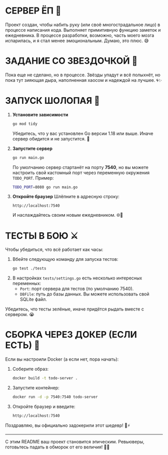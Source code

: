 # СЕРВЕР ЁП 🦄

   Проект создан, чтобы набить руку (или своё многострадальное лицо) в процессе написания кода. Выполняет примитивную функцию заметок и ежедневника. В процессе разработки, возможно, часть моего мозга испарилась, и я стал менее эмоциональным. Думаю, это плюс. 😅

# ЗАДАНИЕ СО ЗВЕЗДОЧКОЙ 🌟

   Пока еще не сделано, но в процессе. Звёзды упадут и всё полыхнёт, но пока тут зияющая дыра, наполненная хаосом и надеждой на лучшее. 🌀✨

# ЗАПУСК ШОЛОПАЯ 🚀

1. **Установите зависимости**

   ```bash
   go mod tidy
   ```

   Убедитесь, что у вас установлен Go версии 1.18 или выше. Иначе сервер обидится и не запустится. 😤

2. **Запустите сервер**

   ```bash
   go run main.go
   ```

   По умолчанию сервер стартанёт на порту **7540**, но вы можете настроить свой кастомный порт через переменную окружения `TODO_PORT`. Пример:

   ```bash
   TODO_PORT=8080 go run main.go
   ```

3. **Откройте браузер**
   Шлёпните в адресную строку:

   ```
   http://localhost:7540
   ```

   И наслаждайтесь своим новым ежедневником. 🌐🎉

# ТЕСТЫ В БОЮ ⚔️

Чтобы убедиться, что всё работает как часы:

1. Вбейте следующую команду для запуска тестов:
   ```bash
   go test ./tests
   ```
2. В настройках `tests/settings.go` есть несколько интересных переменных:
   - `Port`: порт сервера для тестов (по умолчанию 7540).
   - `DBFile`: путь до базы данных. Вы можете использовать свой SQLite файл.

Убедитесь, что тесты зелёные, иначе придётся рыдать вместе с сервером. 😭

# СБОРКА ЧЕРЕЗ ДОКЕР (ЕСЛИ ЕСТЬ) 🐳

Если вы настроили Docker (а если нет, пора начать):

1. Соберите образ:
   ```bash
   docker build -t todo-server .
   ```
2. Запустите контейнер:
   ```bash
   docker run -d -p 7540:7540 todo-server
   ```
3. Откройте браузер и введите:
   ```
   http://localhost:7540
   ```

Поздравляю, вы официально задокерили этот шедевр! 🎊⚡

---

С этим README ваш проект становится эпическим. Ревьюверы, готовьтесь падать в обморок от его величия! 👑💥

